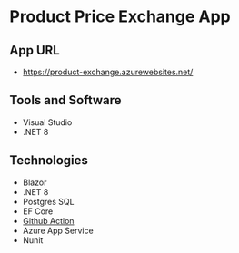 # Product Price Exchange App

## App URL
- https://product-exchange.azurewebsites.net/

## Tools and Software
- Visual Studio
- .NET 8

## Technologies
- Blazor
- .NET 8
- Postgres SQL
- EF Core
- [Github Action](https://product-exchange.azurewebsites.net/) 
- Azure App Service
- Nunit
